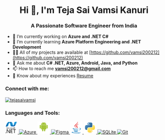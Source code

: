 <h1 align="center">Hi 👋, I'm Teja Sai Vamsi Kanuri</h1>
<h3 align="center">A Passionate Software Engineer from India</h3>

- 🔭 I’m currently working on **Azure and .NET C#**  
- 🌱 I’m currently learning **Azure Platform Engineering and .NET Development**  
- 👨‍💻 All of my projects are available at [https://github.com/vamsi200212](https://github.com/vamsi200212)  
- 💬 Ask me about **C# .NET, Azure, Android, Java, and Python**  
- 📫 How to reach me **vamsi200212@gmail.com**  
- 📄 Know about my experiences [Resume](https://drive.google.com/file/d/1mSRWuGU5uszS4BXl44zAtJvbnjTT7Pod/view?usp=sharing)  

<h3 align="left">Connect with me:</h3>
<p align="left">
<a href="https://linkedin.com/in/tejasaivamsi" target="blank"><img align="center" src="https://raw.githubusercontent.com/rahuldkjain/github-profile-readme-generator/master/src/images/icons/Social/linked-in-alt.svg" alt="tejasaivamsi" height="30" width="40" /></a>
</p>

<h3 align="left">Languages and Tools:</h3>
<p align="left">
  <a href="https://dotnet.microsoft.com/" target="_blank" rel="noreferrer">
    <img src="https://raw.githubusercontent.com/devicons/devicon/master/icons/dot-net/dot-net-original-wordmark.svg" alt=".NET" width="40" height="40"/>
  </a>
  <a href="https://azure.microsoft.com/en-us" target="_blank" rel="noreferrer">
    <img src="https://www.vectorlogo.zone/logos/microsoft_azure/microsoft_azure-icon.svg" alt="Azure" width="40" height="40"/>
  </a>
  <a href="https://developer.android.com" target="_blank" rel="noreferrer">
    <img src="https://raw.githubusercontent.com/devicons/devicon/master/icons/android/android-original-wordmark.svg" alt="Android" width="40" height="40"/>
  </a>
  <a href="https://www.figma.com/" target="_blank" rel="noreferrer">
    <img src="https://www.vectorlogo.zone/logos/figma/figma-icon.svg" alt="Figma" width="40" height="40"/>
  </a>
  <a href="https://www.java.com" target="_blank" rel="noreferrer">
    <img src="https://raw.githubusercontent.com/devicons/devicon/master/icons/java/java-original.svg" alt="Java" width="40" height="40"/>
  </a>
  <a href="https://www.python.org" target="_blank" rel="noreferrer">
    <img src="https://raw.githubusercontent.com/devicons/devicon/master/icons/python/python-original.svg" alt="Python" width="40" height="40"/>
  </a>
  <a href="https://www.sqlite.org/" target="_blank" rel="noreferrer">
    <img src="https://www.vectorlogo.zone/logos/sqlite/sqlite-icon.svg" alt="SQLite" width="40" height="40"/>
  </a>
  <a href="https://git-scm.com/" target="_blank" rel="noreferrer">
    <img src="https://www.vectorlogo.zone/logos/git-scm/git-scm-icon.svg" alt="Git" width="40" height="40"/>
  </a>
</p>
